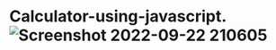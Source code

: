 # Calculator-using-javascript.![Screenshot 2022-09-22 210605](https://user-images.githubusercontent.com/102974438/191790878-384a2cac-79ca-49ba-9dee-bcfb53862013.jpg)
